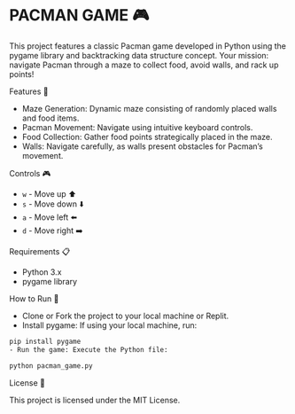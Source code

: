 # **PACMAN GAME** 🎮

This project features a classic Pacman game developed in Python using the pygame library and backtracking data structure concept. Your mission: navigate Pacman through a maze to collect food, avoid walls, and rack up points!

Features 🌟
- Maze Generation: Dynamic maze consisting of randomly placed walls and food items.
- Pacman Movement: Navigate using intuitive keyboard controls.
- Food Collection: Gather food points strategically placed in the maze.
- Walls: Navigate carefully, as walls present obstacles for Pacman’s movement.

Controls 🎮
- `w` - Move up ⬆️
- `s` - Move down ⬇️
- `a` - Move left ⬅️
- `d` - Move right ➡️

Requirements 📋
- Python 3.x
- pygame library

How to Run 🚀
- Clone or Fork the project to your local machine or Replit.
- Install pygame: If using your local machine, run:

 ```bash
pip install pygame
- Run the game: Execute the Python file:
```
```bash
python pacman_game.py
```
License 📜

This project is licensed under the MIT License.
